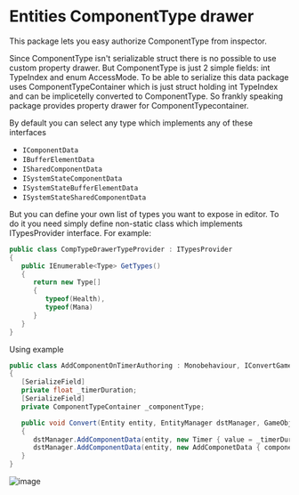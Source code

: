 # Entities ComponentType drawer
 
This package lets you easy authorize ComponentType from inspector.

Since ComponentType isn't serializable struct there is no possible to use custom property drawer. But ComponentType is just 2 simple fields: int TypeIndex and enum AccessMode. To be able to serialize this data package uses ComponentTypeContainer which is just struct holding int TypeIndex and can be implicetelly converted to ComponentType. So frankly speaking package provides property drawer for ComponentTypecontainer.

By default you can select any type which implements any of these interfaces
* `IComponentData`
* `IBufferElementData`
* `ISharedComponentData`
* `ISystemStateComponentData`
* `ISystemStateBufferElementData`
* `ISystemStateSharedComponentData`

But you can define your own list of types you want to expose in editor. To do it you need simply define non-static class which implements ITypesProvider interface. For example:
```cs
public class CompTypeDrawerTypeProvider : ITypesProvider
{
   public IEnumerable<Type> GetTypes()
   {
      return new Type[]
      {
         typeof(Health),
         typeof(Mana)
      }
   }
}
```

Using example
```cs
public class AddComponentOnTimerAuthoring : Monobehaviour, IConvertGameObjectToEntity
{
   [SerializeField]
   private float _timerDuration;
   [SerializeField]
   private ComponentTypeContainer _componentType;

   public void Convert(Entity entity, EntityManager dstManager, GameObjectConversionSystem conversionSystem)
   {
      dstManager.AddComponentData(entity, new Timer { value = _timerDuration });
      dstManager.AddComponentData(entity, new AddComponetData { componentType = _componentType });
   }
}
```
![image](https://user-images.githubusercontent.com/19982288/125196363-5c692880-e262-11eb-98c6-8f06f174e73e.png)
